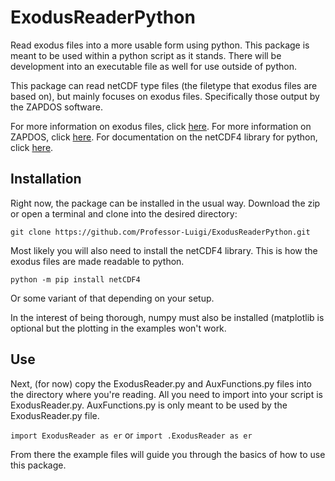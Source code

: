 # ExodusReaderPython
Read exodus files into a more usable form using python. This package is meant to be used within a python script as it stands. There will be development into an executable file as well for use outside of python.

This package can read netCDF type files (the filetype that exodus files are based on), but mainly focuses on exodus files. Specifically those output by the ZAPDOS software.

For more information on exodus files, click [here](https://mooseframework.inl.gov/source/outputs/Exodus.html).
For more information on ZAPDOS, click [here](https://github.com/shannon-lab/zapdos).
For documentation on the netCDF4 library for python, click [here](https://unidata.github.io/netcdf4-python).

## Installation
Right now, the package can be installed in the usual way. Download the zip or open a terminal and clone into the desired directory:


`git clone https://github.com/Professor-Luigi/ExodusReaderPython.git`

Most likely you will also need to install the netCDF4 library. This is how the exodus files are made readable to python.

`python -m pip install netCDF4`

Or some variant of that depending on your setup.

In the interest of being thorough, numpy must also be installed (matplotlib is optional but the plotting in the examples won't work.

## Use
Next, (for now) copy the ExodusReader.py and AuxFunctions.py files into the directory where you're reading. All you need to import into your script is ExodusReader.py. AuxFunctions.py is only meant to be used by the ExodusReader.py file.

`import ExodusReader as er`
or
`import .ExodusReader as er`

From there the example files will guide you through the basics of how to use this package.
